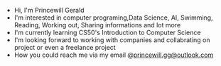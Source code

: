 - Hi, I'm Princewill Gerald 
- I'm interested in computer programing,Data Science, AI, Swimming, Reading, Working out, Sharing informations and lot more
- I'm currently learning CS50's Introduction to Computer Science
- I'm looking forward to working with companies and collabrating on project or even a freelance project
- How you could reach me via my email @princewill.gg@outlook.com
